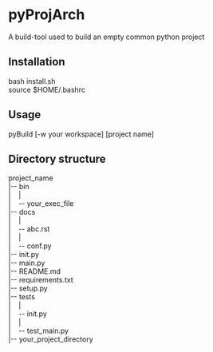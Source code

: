 # pyProjArch
A build-tool used to build an empty common python project
## Installation
bash install.sh  
source $HOME/.bashrc
## Usage
pyBuild [-w your workspace] [project name] 
## Directory structure
project_name  
|-- bin  
|&nbsp;&nbsp;&nbsp;&nbsp;|  
|&nbsp;&nbsp;&nbsp;&nbsp;-- your_exec_file  
|-- docs  
|&nbsp;&nbsp;&nbsp;&nbsp;|  
|&nbsp;&nbsp;&nbsp;&nbsp;-- abc.rst  
|&nbsp;&nbsp;&nbsp;&nbsp;|  
|&nbsp;&nbsp;&nbsp;&nbsp;-- conf.py  
|-- init.py  
|-- main.py  
|-- README.md  
|-- requirements.txt  
|-- setup.py  
|-- tests  
|&nbsp;&nbsp;&nbsp;&nbsp;|  
|&nbsp;&nbsp;&nbsp;&nbsp;-- init.py  
|&nbsp;&nbsp;&nbsp;&nbsp;|  
|&nbsp;&nbsp;&nbsp;&nbsp;-- test_main.py  
|-- your_project_directory  
